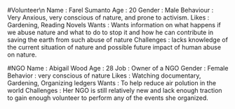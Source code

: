 #Volunteer\n
Name       : Farel Sumanto
Age        : 20
Gender     : Male
Behaviour  : Very Anxious, very conscious of nature, and prone to activism.
Likes      : Gardening, Reading Novels
Wants      : Wants information on what happens if we abuse nature and what to do to stop it and how he can contribute in saving the earth from such abuse of nature
Challenges : lacks knowledge of the current situation of nature and possible future impact of human abuse on nature.

#NGO
Name       : Abigail Wood
Age        : 28
Job        : Owner of a NGO
Gender     : Female
Behavior   : very conscious of nature
Likes      : Watching documentary, Gardening, Organizing ledgers
Wants      : To help reduce air polution in the world
Challenges : Her NGO is still relatively new and lack enough traction to gain enough volunteer to perform any of the events she organized.
